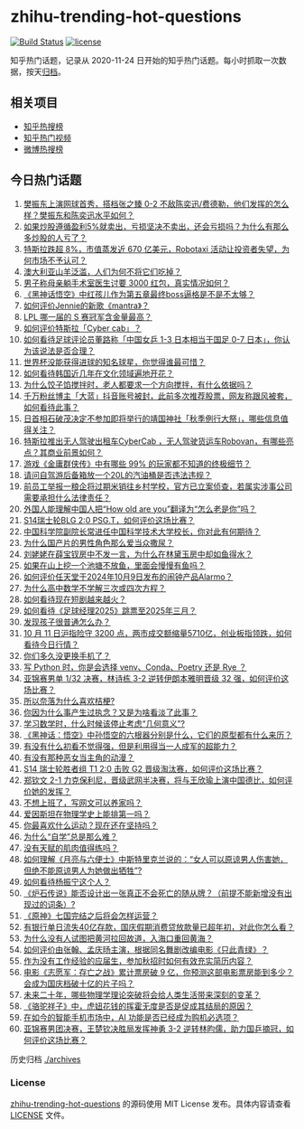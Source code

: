 # zhihu-trending-hot-questions

[![Build Status](https://github.com/justjavac/zhihu-trending-hot-questions/workflows/ci/badge.svg?branch=master)](https://github.com/justjavac/zhihu-trending-hot-questions/actions)
[![license](https://img.shields.io/github/license/justjavac/zhihu-trending-hot-questions)](https://github.com/justjavac/zhihu-trending-hot-questions/blob/master/LICENSE)

知乎热门话题，记录从 2020-11-24
日开始的知乎热门话题。每小时抓取一次数据，按天[归档](./archives)。

## 相关项目

- [知乎热搜榜](https://github.com/justjavac/zhihu-trending-top-search)
- [知乎热门视频](https://github.com/justjavac/zhihu-trending-hot-video)
- [微博热搜榜](https://github.com/justjavac/weibo-trending-hot-search)

## 今日热门话题

<!-- BEGIN -->
<!-- 最后更新时间 Sat Oct 12 2024 09:44:34 GMT+0800 (China Standard Time) -->

1. [樊振东上演网球首秀，搭档张之臻 0-2 不敌陈奕迅/费德勒，他们发挥的怎么样？樊振东和陈奕迅水平如何？](https://www.zhihu.com/question/820626659)
1. [如果炒股遵循盈利5%就卖出，亏损坚决不卖出，还会亏损吗？为什么有那么多炒股的人亏了？](https://www.zhihu.com/question/813076069)
1. [特斯拉跌超 8%，市值蒸发近 670 亿美元，Robotaxi 活动让投资者失望，为何市场不予认可？](https://www.zhihu.com/question/821523443)
1. [澳大利亚山羊泛滥，人们为何不将它们吃掉？](https://www.zhihu.com/question/567095572)
1. [男子称母亲躺手术室医生讨要 3000 红包，真实情况如何？](https://www.zhihu.com/question/814109075)
1. [《黑神话悟空》中红孩儿作为第五章最终boss逼格是不是不太够？](https://www.zhihu.com/question/796704826)
1. [如何评价Jennie的新歌《mantra》？](https://www.zhihu.com/question/812985944)
1. [LPL 哪一届的 S 赛冠军含金量最高？](https://www.zhihu.com/question/501930477)
1. [如何评价特斯拉「Cyber cab」？](https://www.zhihu.com/question/816288367)
1. [如何看待足球评论员董路称「中国女乒 1-3 日本相当于国足 0-7 日本」，你认为该说法是否合理？](https://www.zhihu.com/question/812273172)
1. [世界杯没能获得进球的知名球星，你觉得谁最可惜？](https://www.zhihu.com/question/667834210)
1. [如何看待韩国近几年在文化领域遍地开花？](https://www.zhihu.com/question/807512310)
1. [为什么饺子馅搅拌时，老人都要求一个方向搅拌，有什么依据吗？](https://www.zhihu.com/question/30242895)
1. [千万粉丝博主「大蓝」抖音账号被封，此前多次推荐股票，网友称跟风被套，如何看待此事？](https://www.zhihu.com/question/815800406)
1. [日首相石破茂决定不参加即将举行的靖国神社「秋季例行大祭」，哪些信息值得关注？](https://www.zhihu.com/question/817465027)
1. [特斯拉推出无人驾驶出租车CyberCab ，无人驾驶货运车Robovan，有哪些亮点？其商业前景如何？](https://www.zhihu.com/question/814299278)
1. [游戏《金庸群侠传》中有哪些 99% 的玩家都不知道的终极细节？](https://www.zhihu.com/question/455433649)
1. [请问自驾游后备箱放一个20L的汽油桶是否违法违规？](https://www.zhihu.com/question/645927189)
1. [前员工举报一粮企将过期米销往乡村学校，官方已立案侦查，若属实涉事公司需要承担什么法律责任？](https://www.zhihu.com/question/812759562)
1. [外国人能理解中国人把“How old are you”翻译为“怎么老是你”吗？](https://www.zhihu.com/question/665200611)
1. [S14瑞士轮BLG 2:0 PSG.T，如何评价这场比赛？](https://www.zhihu.com/question/821564555)
1. [中国科学院副院长常进任中国科学技术大学校长，你对此有何期待？](https://www.zhihu.com/question/817406151)
1. [为什么国产片的男性角色那么爱当众撒尿？](https://www.zhihu.com/question/751640254)
1. [刘姥姥在薛宝钗房中不发一言，为什么在林黛玉房中却如鱼得水？](https://www.zhihu.com/question/602689609)
1. [如果在山上挖一个池塘不放鱼，里面会慢慢有鱼吗？](https://www.zhihu.com/question/448818037)
1. [如何评价任天堂于2024年10月9日发布的闹钟产品Alarmo？](https://www.zhihu.com/question/796745149)
1. [为什么高中数学不学解三次或四次方程？](https://www.zhihu.com/question/749764113)
1. [如何看待现在短剧越来越火？](https://www.zhihu.com/question/648480376)
1. [如何看待《足球经理2025》跳票至2025年三月？](https://www.zhihu.com/question/812985795)
1. [发现孩子很普通怎么办？](https://www.zhihu.com/question/412620700)
1. [10 月 11 日沪指险守 3200 点，两市成交额缩量5710亿，创业板指领跌，如何看待今日行情？](https://www.zhihu.com/question/813176615)
1. [你们多久没更换手机了？](https://www.zhihu.com/question/658465988)
1. [写 Python 时，你是会选择 venv、Conda、Poetry 还是 Rye ？](https://www.zhihu.com/question/666301305)
1. [亚锦赛男单 1/32 决赛，林诗栋 3-2 逆转伊朗本雅明晋级 32 强，如何评价这场比赛？](https://www.zhihu.com/question/821661939)
1. [所以奈落为什么喜欢桔梗?](https://www.zhihu.com/question/666315860)
1. [你因为什么事产生过执念？又是为啥看淡了此事？](https://www.zhihu.com/question/801777143)
1. [学习数学时，什么时候该停止考虑“几何意义”?](https://www.zhihu.com/question/764950880)
1. [《黑神话：悟空》中孙悟空的六根器分别是什么，它们的原型都有什么来历？](https://www.zhihu.com/question/665521790)
1. [有没有什么初看不觉得强，但是利用得当一人成军的超能力？](https://www.zhihu.com/question/665119460)
1. [有没有那种恶女当主角的动漫？](https://www.zhihu.com/question/402951162)
1. [S14 瑞士轮胜者组 T1 2:0 击败 G2 晋级淘汰赛，如何评价这场比赛？](https://www.zhihu.com/question/820152171)
1. [郑钦文 2-1 力克保利尼，晋级武网半决赛，将与王欣瑜上演中国德比，如何评价她的发挥？](https://www.zhihu.com/question/821488373)
1. [不想上班了，写网文可以养家吗？](https://www.zhihu.com/question/548059074)
1. [爱因斯坦在物理学史上能排第一吗？](https://www.zhihu.com/question/653124248)
1. [你最喜欢什么运动？现在还在坚持吗？](https://www.zhihu.com/question/766804316)
1. [为什么“自学”总是那么难？](https://www.zhihu.com/question/634591602)
1. [没有天赋的肌肉值得练吗？](https://www.zhihu.com/question/768291505)
1. [如何理解《月亮与六便士》中斯特里克兰说的：“女人可以原谅男人伤害她，但绝不能原谅男人为她做出牺牲”?](https://www.zhihu.com/question/425760973)
1. [如何看待杨振宁这个人？](https://www.zhihu.com/question/31287934)
1. [《炉石传说》能否设计出一张真正不会死亡的随从牌？（前提不能新增没有出现过的词条）?](https://www.zhihu.com/question/793911046)
1. [《原神》七国完结之后将会怎样运营？](https://www.zhihu.com/question/627562643)
1. [有银行单日流失40亿存款，国庆假期消费贷放款量已超年初，对此你怎么看？](https://www.zhihu.com/question/795709707)
1. [为什么没有人试图把黄河拉回故道，入海口重回黄海？](https://www.zhihu.com/question/403895353)
1. [如何评价由张翰、孟庆旸主演，根据同名舞剧改编电影《只此青绿》？](https://www.zhihu.com/question/679256785)
1. [作为没有工作经验的应届生，参加秋招时如何有效充实简历内容？](https://www.zhihu.com/question/668869086)
1. [电影《志愿军：存亡之战》累计票房破 9 亿，你预测这部电影票房能到多少？会成为国庆档破十亿的片子吗？](https://www.zhihu.com/question/707792044)
1. [未来二十年，哪些物理学理论突破将会给人类生活带来深刻的变革？](https://www.zhihu.com/question/802083421)
1. [《骆驼祥子》中，虎妞花钱的挥霍无度是否是促成其结局的原因？](https://www.zhihu.com/question/720707827)
1. [在如今的智能手机市场中，AI 功能是否已经成为购机必选项？](https://www.zhihu.com/question/814384525)
1. [亚锦赛男团决赛，王楚钦决胜局发挥神勇 3-2 逆转林昀儒，助力国乒摘冠，如何评价这场比赛？](https://www.zhihu.com/question/809457815)

<!-- END -->

历史归档 [./archives](./archives)

### License

[zhihu-trending-hot-questions](https://github.com/justjavac/zhihu-trending-hot-questions)
的源码使用 MIT License 发布。具体内容请查看 [LICENSE](./LICENSE) 文件。

